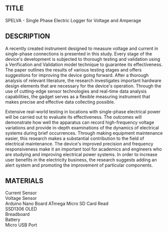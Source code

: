 ## TITLE
SPELVA - Single Phase Electric Logger for Voltage and Amperage

## DESCRIPTION
A recently created instrument designed to measure voltage and current in single-phase connections is presented in this study. Every stage of the device's development is subjected to thorough testing and validation using a Verification and Validation model technique to guarantee its effectiveness. The paper outlines the results of various testing stages and offers suggestions for improving the device going forward. After a thorough analysis of relevant literature, the research investigates important hardware design elements that are necessary for the device's operation. Through the use of cutting-edge sensor technologies and real-time data analysis capabilities, the gadget serves as a flexible measuring instrument that makes precise and effective data collecting possible. 

Extensive real-world testing in locations with single-phase electrical power will be carried out to evaluate its effectiveness. The outcomes will demonstrate how well the apparatus can record high-frequency voltage variations and provide in-depth examinations of the dynamics of electrical systems during brief occurrences. Through making equipment maintenance easier, this research makes a substantial contribution to the field of electrical maintenance. The device's improved precision and frequency responsiveness make it an important tool for academics and engineers who are studying and improving electrical power systems. In order to increase user benefits in the electricity business, the research suggests adding an alert system and promoting the improvement of particular components.

## MATERIALS
Current Sensor	 
Voltage Sensor	                   
Arduino Nano Board ATmega
Micro SD Card Read                   
SSD1306 OLED		          
Breadboard		       
Battery			       
Micro USB Port
